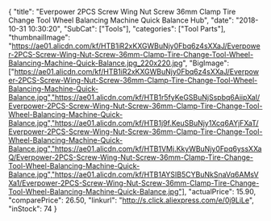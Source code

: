 {
	"title": "Everpower 2PCS Screw Wing Nut Screw 36mm Clamp Tire Change Tool Wheel Balancing Machine Quick Balance Hub",
	"date": "2018-10-31 10:30:20",
	"SubCat": ["Tools"],
	"categories": ["Tool Parts"],
	"thumbnailImage": "https://ae01.alicdn.com/kf/HTB1iR2xKXGWBuNjy0Fbq6z4sXXaJ/Everpower-2PCS-Screw-Wing-Nut-Screw-36mm-Clamp-Tire-Change-Tool-Wheel-Balancing-Machine-Quick-Balance.jpg_220x220.jpg",
	"BigImage": ["https://ae01.alicdn.com/kf/HTB1iR2xKXGWBuNjy0Fbq6z4sXXaJ/Everpower-2PCS-Screw-Wing-Nut-Screw-36mm-Clamp-Tire-Change-Tool-Wheel-Balancing-Machine-Quick-Balance.jpg","https://ae01.alicdn.com/kf/HTB1r5fyKeGSBuNjSspbq6AiipXaI/Everpower-2PCS-Screw-Wing-Nut-Screw-36mm-Clamp-Tire-Change-Tool-Wheel-Balancing-Machine-Quick-Balance.jpg","https://ae01.alicdn.com/kf/HTB1j9f.KeuSBuNjy1Xcq6AYjFXaT/Everpower-2PCS-Screw-Wing-Nut-Screw-36mm-Clamp-Tire-Change-Tool-Wheel-Balancing-Machine-Quick-Balance.jpg","https://ae01.alicdn.com/kf/HTB1VMj.KkyWBuNjy0Fpq6yssXXaQ/Everpower-2PCS-Screw-Wing-Nut-Screw-36mm-Clamp-Tire-Change-Tool-Wheel-Balancing-Machine-Quick-Balance.jpg","https://ae01.alicdn.com/kf/HTB1AYSIB5CYBuNkSnaVq6AMsVXa1/Everpower-2PCS-Screw-Wing-Nut-Screw-36mm-Clamp-Tire-Change-Tool-Wheel-Balancing-Machine-Quick-Balance.jpg"],
	"actualPrice": 15.90,
	"comparePrice": 26.50,
	"linkurl": "http://s.click.aliexpress.com/e/0j9LiLe",
	"inStock": 74
}
